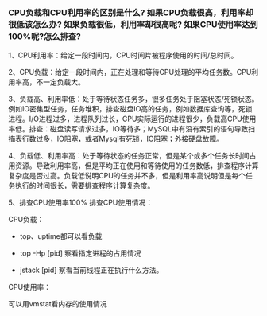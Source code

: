 ### CPU负载和CPU利用率的区别是什么? 如果CPU负载很高，利用率却很低该怎么办? 如果负载很低，利用率却很高呢? 如果CPU使用率达到100%呢?怎么排查?

1、CPU利用率：给定一段时间内，CPU时间片被程序使用的时间/总时间。

2、CPU负载：给定一段时间内，正在处理和等待CPU处理的平均任务数。CPU利用率高，不一定负载大。

3、负载高、利用率低：处于等待状态任务多，很多任务处于阻塞状态/死锁状态。例如IO密集型任务，任务堆积，排查磁盘IO高的任务，例如数据库查询等，死锁进程。I/O进程过多，进程队列过长，CPU实际运行的进程很少，负载高CPU使用率低。排查：磁盘读写请求过多，IO等待多；MySQL中有没有索引的语句导致扫描表行数过多，IO阻塞，或者Mysql有死锁，IO阻塞；外接硬盘故障。

4、负载低、利用率高：处于等待状态的任务正常，但是某个或多个任务长时间占用资源。导致利用率高，但是平均正在使用和等待使用的任务数低，排查程序计算复杂度是否过高。负载低说明CPU的任务并不多，但是利用率高说明但是每个任务执行的时间很长，需要排查程序计算复杂度。

5、排查CPU使用率100% 排查CPU使用情况：

CPU负载：

- top、uptime都可以看负载
- top -Hp [pid] 察看指定进程的占用情况

- jstack [pid]  察看当前线程正在执行什么方法。

CPU使用率：

可以用vmstat看内存的使用情况

 

